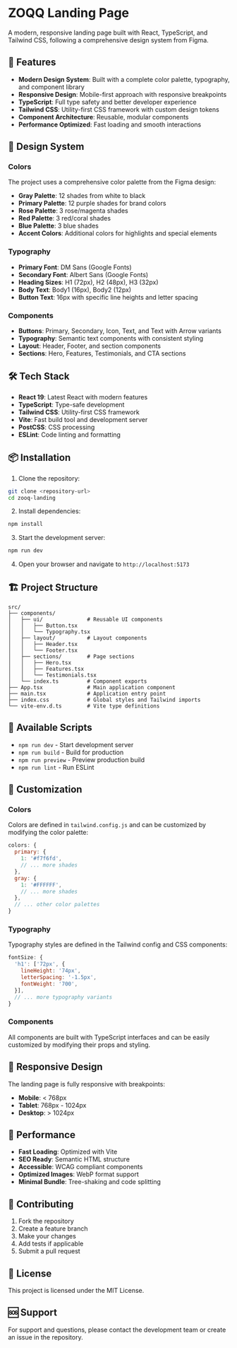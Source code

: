 # ZOQQ Landing Page

A modern, responsive landing page built with React, TypeScript, and Tailwind CSS, following a comprehensive design system from Figma.

## 🚀 Features

- **Modern Design System**: Built with a complete color palette, typography, and component library
- **Responsive Design**: Mobile-first approach with responsive breakpoints
- **TypeScript**: Full type safety and better developer experience
- **Tailwind CSS**: Utility-first CSS framework with custom design tokens
- **Component Architecture**: Reusable, modular components
- **Performance Optimized**: Fast loading and smooth interactions

## 🎨 Design System

### Colors
The project uses a comprehensive color palette from the Figma design:

- **Gray Palette**: 12 shades from white to black
- **Primary Palette**: 12 purple shades for brand colors
- **Rose Palette**: 3 rose/magenta shades
- **Red Palette**: 3 red/coral shades
- **Blue Palette**: 3 blue shades
- **Accent Colors**: Additional colors for highlights and special elements

### Typography
- **Primary Font**: DM Sans (Google Fonts)
- **Secondary Font**: Albert Sans (Google Fonts)
- **Heading Sizes**: H1 (72px), H2 (48px), H3 (32px)
- **Body Text**: Body1 (16px), Body2 (12px)
- **Button Text**: 16px with specific line heights and letter spacing

### Components
- **Buttons**: Primary, Secondary, Icon, Text, and Text with Arrow variants
- **Typography**: Semantic text components with consistent styling
- **Layout**: Header, Footer, and section components
- **Sections**: Hero, Features, Testimonials, and CTA sections

## 🛠️ Tech Stack

- **React 19**: Latest React with modern features
- **TypeScript**: Type-safe development
- **Tailwind CSS**: Utility-first CSS framework
- **Vite**: Fast build tool and development server
- **PostCSS**: CSS processing
- **ESLint**: Code linting and formatting

## 📦 Installation

1. Clone the repository:
```bash
git clone <repository-url>
cd zooq-landing
```

2. Install dependencies:
```bash
npm install
```

3. Start the development server:
```bash
npm run dev
```

4. Open your browser and navigate to `http://localhost:5173`

## 🏗️ Project Structure

```
src/
├── components/
│   ├── ui/              # Reusable UI components
│   │   ├── Button.tsx
│   │   └── Typography.tsx
│   ├── layout/          # Layout components
│   │   ├── Header.tsx
│   │   └── Footer.tsx
│   ├── sections/        # Page sections
│   │   ├── Hero.tsx
│   │   ├── Features.tsx
│   │   └── Testimonials.tsx
│   └── index.ts         # Component exports
├── App.tsx              # Main application component
├── main.tsx             # Application entry point
├── index.css            # Global styles and Tailwind imports
└── vite-env.d.ts        # Vite type definitions
```

## 🎯 Available Scripts

- `npm run dev` - Start development server
- `npm run build` - Build for production
- `npm run preview` - Preview production build
- `npm run lint` - Run ESLint

## 🎨 Customization

### Colors
Colors are defined in `tailwind.config.js` and can be customized by modifying the color palette:

```javascript
colors: {
  primary: {
    1: '#f7f6fd',
    // ... more shades
  },
  gray: {
    1: '#FFFFFF',
    // ... more shades
  },
  // ... other color palettes
}
```

### Typography
Typography styles are defined in the Tailwind config and CSS components:

```javascript
fontSize: {
  'h1': ['72px', {
    lineHeight: '74px',
    letterSpacing: '-1.5px',
    fontWeight: '700',
  }],
  // ... more typography variants
}
```

### Components
All components are built with TypeScript interfaces and can be easily customized by modifying their props and styling.

## 📱 Responsive Design

The landing page is fully responsive with breakpoints:
- **Mobile**: < 768px
- **Tablet**: 768px - 1024px
- **Desktop**: > 1024px

## 🚀 Performance

- **Fast Loading**: Optimized with Vite
- **SEO Ready**: Semantic HTML structure
- **Accessible**: WCAG compliant components
- **Optimized Images**: WebP format support
- **Minimal Bundle**: Tree-shaking and code splitting

## 🤝 Contributing

1. Fork the repository
2. Create a feature branch
3. Make your changes
4. Add tests if applicable
5. Submit a pull request

## 📄 License

This project is licensed under the MIT License.

## 🆘 Support

For support and questions, please contact the development team or create an issue in the repository.
